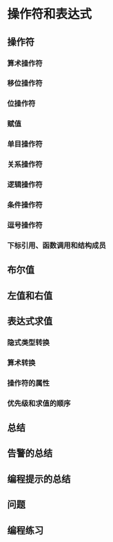 # 操作符和表达式
## 操作符
### 算术操作符
### 移位操作符
### 位操作符
### 赋值
### 单目操作符
### 关系操作符
### 逻辑操作符
### 条件操作符
### 逗号操作符
### 下标引用、函数调用和结构成员
## 布尔值
## 左值和右值
## 表达式求值
### 隐式类型转换
### 算术转换
### 操作符的属性
### 优先级和求值的顺序
## 总结
## 告警的总结
## 编程提示的总结
## 问题
## 编程练习